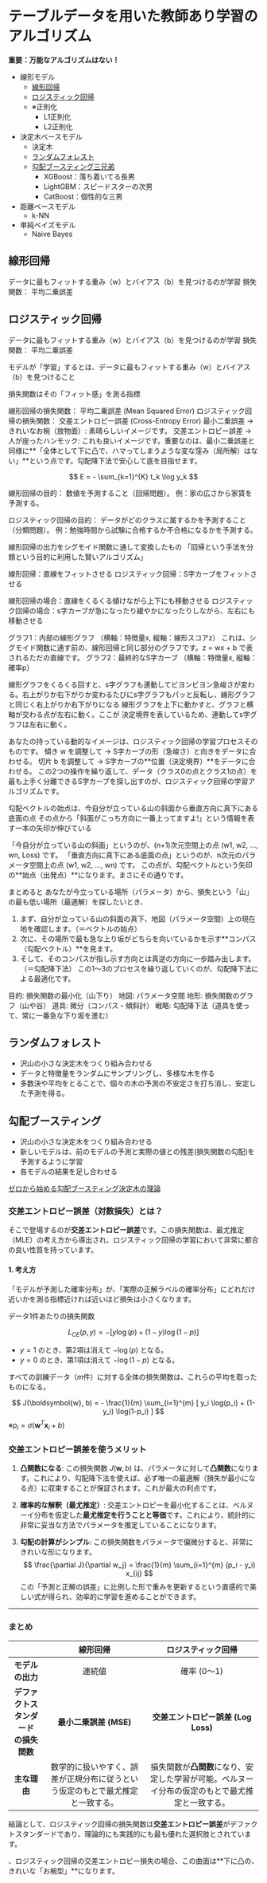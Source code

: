 # テーブルデータを用いた教師あり学習のアルゴリズム

**重要：万能なアルゴリズムはない！**

* 線形モデル
    * [線形回帰](#線形回帰)
    * [ロジスティック回帰](#ロジスティック回帰)
    * ※正則化
        * L1正則化
        * L2正則化
* 決定木ベースモデル
    * 決定木
    * [ランダムフォレスト](#ランダムフォレスト)
    * [勾配ブースティング三兄弟](#勾配ブースティング)
        * XGBoost：落ち着いてる長男
        * LightGBM：スピードスターの次男
        * CatBoost：個性的な三男
* 距離ベースモデル
    * k-NN
* 単純ベイズモデル
    * Naive Bayes



<a id="線形回帰"></a>
## 線形回帰

データに最もフィットする重み（w）とバイアス（b）を見つけるのが学習
損失関数： 平均二乗誤差


<a id="ロジスティック回帰"></a>
## ロジスティック回帰

データに最もフィットする重み（w）とバイアス（b）を見つけるのが学習
損失関数： 平均二乗誤差


モデルが「学習」するとは、データに最もフィットする重み（w）とバイアス（b）を見つけること



損失関数はその「フィット感」を測る指標



線形回帰の損失関数： 平均二乗誤差 (Mean Squared Error)
ロジスティック回帰の損失関数： 交差エントロピー誤差 (Cross-Entropy Error)
最小二乗誤差 → きれいなお椀（放物面）: 素晴らしいイメージです。
交差エントロピー誤差 → 人が座ったハンモック: これも良いイメージです。重要なのは、最小二乗誤差と同様に**「全体として下に凸で、ハマってしまうような変な窪み（局所解）はない」**という点です。勾配降下法で安心して底を目指せます。

$$
E = - \sum_{k=1}^{K} t_k \log y_k
$$

線形回帰の目的： 数値を予測すること（回帰問題）。
例：家の広さから家賃を予測する。


ロジスティック回帰の目的： データがどのクラスに属するかを予測すること（分類問題）。
例：勉強時間から試験に合格するか不合格になるかを予測する。


線形回帰の出力をシグモイド関数に通して変換したもの
「回帰という手法を分類という目的に利用した賢いアルゴリズム」

線形回帰：直線をフィットさせる
ロジスティック回帰：S字カーブをフィットさせる


線形回帰の場合：直線をくるくる傾けながら上下にも移動させる
ロジスティック回帰の場合：s字カーブが急になったり緩やかになったりしながら、左右にも移動させる




グラフ1：内部の線形グラフ
（横軸：特徴量x, 縦軸：線形スコアz）
これは、シグモイド関数に通す前の、線形回帰と同じ部分のグラフです。z = wx + b で表されるただの直線です。
グラフ2：最終的なS字カーブ
（横軸：特徴量x, 縦軸：確率p）


線形グラフをくるくる回すと、s字グラフも連動してビヨンビヨン急峻さが変わる。右上がりか右下がりか変わるたびにs字グラフもパッと反転し、線形グラフと同じく右上がりか右下がりになる
線形グラフを上下に動かすと、グラフと横軸が交わる点が左右に動く。ここが 決定境界を表しているため、連動してs字グラフは左右に動く。


あなたの持っている動的なイメージは、ロジスティック回帰の学習プロセスそのものです。
傾き w を調整して → S字カーブの形（急峻さ）と向きをデータに合わせる。
切片 b を調整して → S字カーブの**位置（決定境界）**をデータに合わせる。
この2つの操作を繰り返して、データ（クラス0の点とクラス1の点）を最も上手く分離できるS字カーブを探し出すのが、ロジスティック回帰の学習アルゴリズムです。






勾配ベクトルの始点は、今自分が立っている山の斜面から垂直方向に真下にある底面の点
その点から「斜面がこっち方向に一番上ってますよ!」という情報を表す一本の矢印が伸びている

「今自分が立っている山の斜面」というのが、(n+1)次元空間上の点 (w1, w2, ..., wn, Loss) です。
「垂直方向に真下にある底面の点」というのが、n次元のパラメータ空間上の点 (w1, w2, ..., wn) です。
この点が、勾配ベクトルという矢印の**始点（出発点）**になります。まさにその通りです。



まとめると
あなたが今立っている場所（パラメータ）から、損失という「山」の最も低い場所（最適解）を探したいとき、
1. まず、自分が立っている山の斜面の真下、地図（パラメータ空間）上の現在地を確認します。（＝ベクトルの始点）
1. 次に、その場所で最も急な上り坂がどちらを向いているかを示す**コンパス（勾配ベクトル）**を見ます。
1. そして、そのコンパスが指し示す方向とは真逆の方向に一歩踏み出します。（＝勾配降下法）
この1〜3のプロセスを繰り返していくのが、勾配降下法による最適化です。


目的: 損失関数の最小化（山下り）
地図: パラメータ空間
地形: 損失関数のグラフ（山や谷）
道具: 微分（コンパス・傾斜計）
戦略: 勾配降下法（道具を使って、常に一番急な下り坂を進む）




<a id="ランダムフォレスト"></a>
## ランダムフォレスト

* 沢山の小さな決定木をつくり組み合わせる  
* データと特徴量をランダムにサンプリングし、多様な木を作る
* 多数決や平均をとることで、個々の木の予測の不安定さを打ち消し、安定した予測を得る。  


<a id="勾配ブースティング"></a>
## 勾配ブースティング

* 沢山の小さな決定木をつくり組み合わせる  
* 新しいモデルは、前のモデルの予測と実際の値との残差(損失関数の勾配)を予測するように学習  
* 各モデルの結果を足し合わせる  

[ゼロから始める勾配ブースティング決定木の理論](https://zenn.dev/dalab/articles/9c843f0ec8aabf)











### 交差エントロピー誤差（対数損失）とは？

そこで登場するのが**交差エントロピー誤差**です。この損失関数は、最尤推定（MLE）の考え方から導出され、ロジスティック回帰の学習において非常に都合の良い性質を持っています。

#### 1. 考え方

「モデルが予測した確率分布」が、「実際の正解ラベルの確率分布」にどれだけ近いかを測る指標近ければ近いほど損失は小さくなります。

データ1件あたりの損失関数

$$ L_{CE}(p, y) = - [ y \log(p) + (1-y) \log(1-p) ] $$

*   $y=1$ のとき、第2項は消えて $- \log(p)$ となる。
*   $y=0$ のとき、第1項は消えて $- \log(1-p)$ となる。



すべての訓練データ（$m$件）に対する全体の損失関数は、これらの平均を取ったものになる。  

$$ J(\boldsymbol{w}, b) = - \frac{1}{m} \sum_{i=1}^{m} [ y_i \log(p_i) + (1-y_i) \log(1-p_i) ] $$
※$p_i = \sigma(\boldsymbol{w}^T \boldsymbol{x}_i + b)$


### 交差エントロピー誤差を使うメリット

1.  **凸関数になる**:
    この損失関数 $J(\boldsymbol{w}, b)$ は、パラメータに対して**凸関数**になります。これにより、勾配降下法を使えば、必ず唯一の最適解（損失が最小になる点）に収束することが保証されます。これが最大の利点です。

2.  **確率的な解釈（最尤推定）**:
    交差エントロピーを最小化することは、ベルヌーイ分布を仮定した**最尤推定を行うことと等価**です。これにより、統計的に非常に妥当な方法でパラメータを推定していることになります。

3.  **勾配の計算がシンプル**:
    この損失関数をパラメータで偏微分すると、非常にきれいな形になります。
    $$ \frac{\partial J}{\partial w_j} = \frac{1}{m} \sum_{i=1}^{m} (p_i - y_i) x_{ij} $$
    この「予測と正解の誤差」に比例した形で重みを更新するという直感的で美しい式が得られ、効率的に学習を進めることができます。

---

### まとめ

| | 線形回帰 | ロジスティック回帰 |
|:---:|:---:|:---:|
| **モデルの出力** | 連続値 | 確率 (0〜1) |
| **デファクトスタンダード<br>の損失関数** | **最小二乗誤差 (MSE)** | **交差エントロピー誤差 (Log Loss)** |
| **主な理由** | 数学的に扱いやすく、誤差が正規分布に従うという仮定のもとで最尤推定と一致する。 | 損失関数が**凸関数**になり、安定した学習が可能。ベルヌーイ分布の仮定のもとで最尤推定と一致する。 |

結論として、ロジスティック回帰の損失関数は**交差エントロピー誤差**がデファクトスタンダードであり、理論的にも実践的にも最も優れた選択肢とされています。



、ロジスティック回帰の交差エントロピー損失の場合、この曲面は**下に凸の、きれいな「お椀型」**になります。